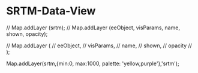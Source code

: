 # SRTM-Data-View
// Map.addLayer (srtm);
// Map.addLayer (eeObject, visParams, name, shown, opacity);

// Map.addLayer (
//   eeObject, 
//   visParams, 
//   name, 
//   shown, 
//   opacity
// );

Map.addLayer(srtm,{min:0, max:1000, palette: 'yellow,purple'},'srtm');

